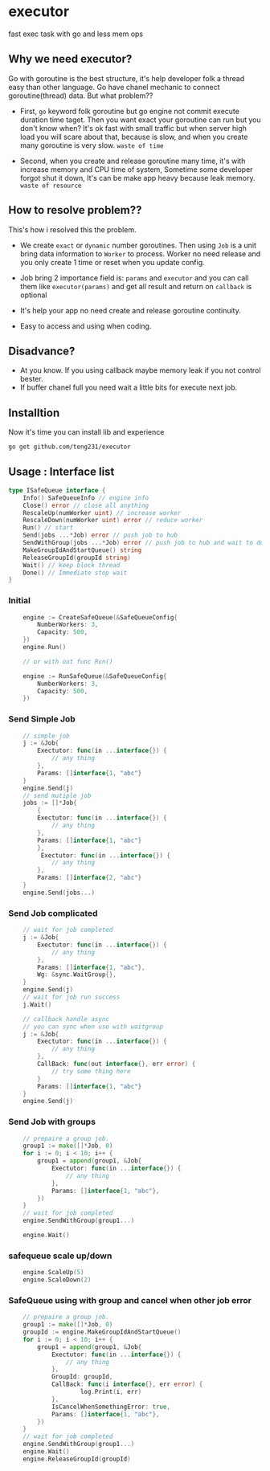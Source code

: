 # executor
fast exec task with go and less mem ops


## Why we need executor?

Go with goroutine is the best structure, it's help developer folk a thread easy than other language.
Go have chanel mechanic to connect goroutine(thread) data.
But what problem??

- First, `go` keyword folk goroutine but go engine not commit execute duration time taget. Then you want exact your goroutine can run but you don't know when? It's ok fast with small traffic but when server high load you will scare about that, because is slow, and when you create many goroutine is very slow. `waste of time`

- Second, when you create and release goroutine many time, it's with increase memory and CPU time of system, Sometime some developer forgot shut it down, It's can be make app heavy because leak memory. `waste of resource`

## How to resolve problem??

This's how i resolved this the problem.

- We create `exact` or `dynamic` number goroutines. Then using `Job` is a unit bring data information to `Worker` to process. Worker no need release and you only create 1 time or reset when you update config.

- Job bring 2 importance field is: `params` and `executor` and you can call them like `executor(params)` and get all result and return on `callback` is optional
- It's help your app no need create and release goroutine continuity.
- Easy to access and using when coding.

## Disadvance?

- At you know. If you using callback maybe memory leak if you not control bester.
- If buffer chanel full you need wait a little bits for execute next job.

## Installtion

Now it's time you can install lib and experience

```bash
go get github.com/teng231/executor
```

## Usage : Interface list
```go
type ISafeQueue interface {
	Info() SafeQueueInfo // engine info
	Close() error // close all anything
	RescaleUp(numWorker uint) // increase worker
	RescaleDown(numWorker uint) error // reduce worker
	Run() // start
	Send(jobs ...*Job) error // push job to hub
	SendWithGroup(jobs ...*Job) error // push job to hub and wait to done
	MakeGroupIdAndStartQueue() string
	ReleaseGroupId(groupId string)
	Wait() // keep block thread
	Done() // Immediate stop wait
}
```

### Initial
```go
    engine := CreateSafeQueue(&SafeQueueConfig{
        NumberWorkers: 3,
        Capacity: 500,
    })
    engine.Run()

    // or with out func Run()

    engine := RunSafeQueue(&SafeQueueConfig{
        NumberWorkers: 3,
        Capacity: 500,
    })
```
### Send Simple Job
```go
    // simple job
    j := &Job{
        Exectutor: func(in ...interface{}) {
            // any thing
        },
        Params: []interface{1, "abc"}
    }
    engine.Send(j)
    // send mutiple job
    jobs := []*Job{
        {
        Exectutor: func(in ...interface{}) {
            // any thing
        },
        Params: []interface{1, "abc"}
        },
         Exectutor: func(in ...interface{}) {
            // any thing
        },
        Params: []interface{2, "abc"}
    }
    engine.Send(jobs...)
```

### Send Job complicated
```go
    // wait for job completed
    j := &Job{
        Exectutor: func(in ...interface{}) {
            // any thing
        },
        Params: []interface{1, "abc"},
        Wg: &sync.WaitGroup{},
    }
    engine.Send(j)
    // wait for job run success
    j.Wait()

    // callback handle async
    // you can sync when use with waitgroup
    j := &Job{
        Exectutor: func(in ...interface{}) {
            // any thing
        },
        CallBack: func(out interface{}, err error) {
            // try some thing here
        }
        Params: []interface{1, "abc"}
    }
    engine.Send(j)
```


### Send Job with groups
```go
    // prepaire a group job.
	group1 := make([]*Job, 0)
	for i := 0; i < 10; i++ {
		group1 = append(group1, &Job{
            Exectutor: func(in ...interface{}) {
                // any thing
            },
            Params: []interface{1, "abc"},
        })
	}
    // wait for job completed
	engine.SendWithGroup(group1...)

    engine.Wait()
```

### safequeue scale up/down

```go
    engine.ScaleUp(5)
    engine.ScaleDown(2)
```


### SafeQueue using with group and cancel when other job error
```go
    // prepaire a group job.
	group1 := make([]*Job, 0)
    groupId := engine.MakeGroupIdAndStartQueue()
	for i := 0; i < 10; i++ {
		group1 = append(group1, &Job{
            Exectutor: func(in ...interface{}) {
                // any thing
            },
            GroupId: groupId,
            CallBack: func(i interface{}, err error) {
					log.Print(i, err)
			},
            IsCancelWhenSomethingError: true,
            Params: []interface{1, "abc"},
        })
	}
    // wait for job completed
	engine.SendWithGroup(group1...)
    engine.Wait()
    engine.ReleaseGroupId(groupId)
```